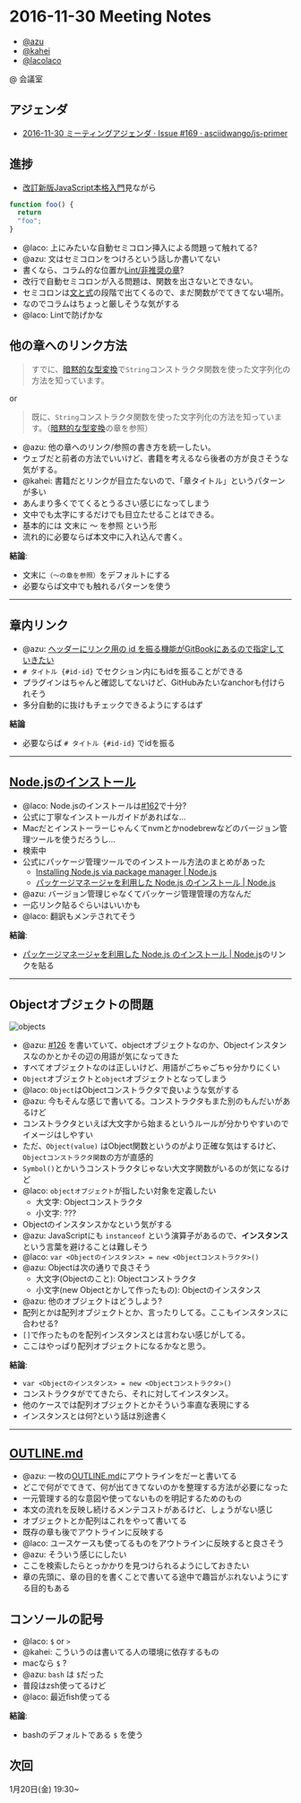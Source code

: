 # 2016-11-30 Meeting Notes

- [@azu](https://github.com/azu)
- [@kahei](https://github.com/kahei)
- [@lacolaco](https://github.com/lacolaco)

@ 会議室

## アジェンダ

- [2016-11-30 ミーティングアジェンダ · Issue #169 · asciidwango/js-primer](https://github.com/asciidwango/js-primer/issues/169 "2016-11-30 ミーティングアジェンダ · Issue #169 · asciidwango/js-primer")

## 進捗

- [改訂新版JavaScript本格入門](http://gihyo.jp/book/2016/978-4-7741-8411-1 "改訂新版JavaScript本格入門")見ながら

```js
function foo() {
  return
  "foo";
}
```

- @laco: 上にみたいな自動セミコロン挿入による問題って触れてる?
- @azu: 文はセミコロンをつけろという話しか書いてない
- 書くなら、コラム的な位置か[Lint/非推奨の章](https://github.com/asciidwango/js-primer/issues/142 "Lint/非推奨の章")?
- 改行で自動セミコロンが入る問題は、関数を出さないとできない。
- セミコロンは[文と式](https://jsprimer.net/basic/statement-expression/ "文と式 · JavaScriptの入門書 #jsprimer")の段階で出てくるので、まだ関数がでてきてない場所。
- なのでコラムはちょっと厳しそうな気がする
- @laco: Lintで防げかな


## 他の章へのリンク方法


> すでに、[暗黙的な型変換](../implicit-coercion/README.md#to-string)で`String`コンストラクタ関数を使った文字列化の方法を知っています。

or

> 既に、`String`コンストラクタ関数を使った文字列化の方法を知っています。（[暗黙的な型変換](../implicit-coercion/README.md#to-string)の章を参照）


- @azu: 他の章へのリンク/参照の書き方を統一したい。
- ウェブだと前者の方法でいいけど、書籍を考えるなら後者の方が良さそうな気がする。
- @kahei: 書籍だとリンクが目立たないので、「章タイトル」というパターンが多い
- あんまり多くでてくるとうるさい感じになってしまう
- 文中でも太字にするだけでも目立たせることはできる。
- 基本的には 文末に 〜 を参照 という形
- 流れ的に必要ならば本文中に入れ込んで書く。

**結論**:

- 文末に`（〜の章を参照）`をデフォルトにする
- 必要ならば文中でも触れるパターンを使う

----


## 章内リンク

- @azu: [ヘッダーにリンク用の id を振る機能がGitBookにあるので指定していきたい](https://github.com/asciidwango/js-primer/issues/169#issuecomment-263162949 "ヘッダーにリンク用の id を振る機能がGitBookにあるので指定していきたい。")
- `# タイトル {#id-id}` でセクション内にもidを振ることができる
- プラグインはちゃんと確認してないけど、GitHubみたいなanchorも付けられそう
- 多分自動的に抜けもチェックできるようにするはず

**結論**

- 必要ならば  `# タイトル {#id-id}` でidを振る

-----

## [Node.jsのインストール](https://github.com/asciidwango/js-primer/issues/169#issuecomment-263191630 "Node.jsのインストール")

- @laco: Node.jsのインストールは[#162](https://github.com/asciidwango/js-primer/pull/162)で十分?
- 公式に丁寧なインストールガイドがあればな…
- Macだとインストーラーじゃんくてnvmとかnodebrewなどのバージョン管理ツールを使うだろうし…
- 検索中
- 公式にパッケージ管理ツールでのインストール方法のまとめがあった
  - [Installing Node.js via package manager | Node.js](https://nodejs.org/en/download/package-manager/)
  - [パッケージマネージャを利用した Node.js のインストール | Node.js](https://nodejs.org/ja/download/package-manager/)
- @azu: バージョン管理じゃなくてパッケージ管理管理の方なんだ
- 一応リンク貼るぐらいはいいかも
- @laco: 翻訳もメンテされてそう

**結論**:

- [パッケージマネージャを利用した Node.js のインストール | Node.js](https://nodejs.org/ja/download/package-manager/)のリンクを貼る

----


## Objectオブジェクトの問題

![objects](https://cloud.githubusercontent.com/assets/19714/20735513/ec5a1012-b6e3-11e6-9c5b-4ce5e609c18a.png)

- @azu: [#126](https://github.com/asciidwango/js-primer/issues/126) を書いていて、objectオブジェクトなのか、Objectインスタンスなのかとかその辺の用語が気になってきた
- すべてオブジェクトなのは正しいけど、用語がごちゃごちゃ分かりにくい
- `Object`オブジェクトと`object`オブジェクトとなってしまう
- @laco: `Object`はObjectコンストラクタで良いような気がする
- @azu: 今もそんな感じで書いてる。コンストラクタもまた別のもんだいがあるけど
- コンストラクタといえば大文字から始まるというルールが分かりやすいのでイメージはしやすい
- ただ、`Object(value)` はObject関数というのがより正確な気はするけど、`Objectコンストラクタ関数`の方が直感的
- `Symbol()`とかいうコンストラクタじゃない大文字関数がいるのが気になるけど
- @laco: `objectオブジェクト`が指したい対象を定義したい
    - 大文字: Objectコンストラクタ
    - 小文字: ???
- Objectのインスタンスかなという気がする
- @azu: JavaScriptにも `instanceof` という演算子があるので、**インスタンス**という言葉を避けることは難しそう
- @laco: `var <Objectのインスタンス> = new <Objectコンストラクタ>()`
- @azu: Objectは次の通りで良さそう
    - 大文字(Objectのこと): Objectコンストラクタ
    - 小文字(new Objectとかして作ったもの): Objectのインスタンス
- @azu: 他のオブジェクトはどうしよう?
- 配列とかは配列オブジェクトとか、言ったりしてる。ここもインスタンスに合わせる?
- `[]`で作ったものを配列インスタンスとは言わない感じがしてる。
- ここはやっぱり配列オブジェクトになるかなと思う。

**結論**:

- `var <Objectのインスタンス> = new <Objectコンストラクタ>()`
- コンストラクタがでてきたら、それに対してインスタンス。
- 他のケースでは配列オブジェクトとかそういう率直な表現にする
- インスタンスとは何?という話は別途書く


---

## [OUTLINE.md](https://github.com/asciidwango/js-primer/blob/master/source/OUTLINE.md)

- @azu: 一枚の[OUTLINE.md](https://github.com/asciidwango/js-primer/blob/master/source/OUTLINE.md)にアウトラインをだーと書いてる
- どこで何がでてきて、何が出てきてないのかを整理する方法が必要になった
- 一元管理する的な意図や使ってないものを明記するためのもの
- 本文の流れを反映し続けるメンテコストがあるけど、しょうがない感じ
- オブジェクトとか配列はこれをやって書いてる
- 既存の章も後でアウトラインに反映する
- @laco: ユースケースも使ってるものをアウトラインに反映すると良さそう
- @azu: そういう感じにしたい
- ここを検索したらとっかかりを見つけられるようにしておきたい
- 章の先頭に、章の目的を書くことで書いてる途中で趣旨がぶれないようにする目的もある

## コンソールの記号

- @laco: `$` or `>`
- @kahei: こういうのは書いてる人の環境に依存するもの
- macなら `$` ?
- @azu: `bash` は `$`だった
- 普段はzsh使ってるけど
- @laco: 最近fish使ってる

**結論**:

- bashのデフォルトである `$` を使う

## 次回

1月20日(金) 19:30~
